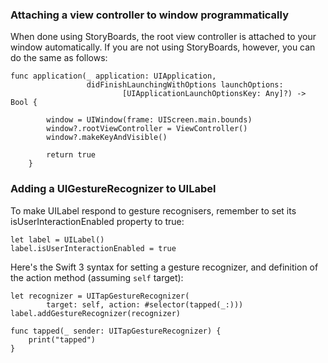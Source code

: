 ### Attaching a view controller to window programmatically

When done using StoryBoards, the root view controller is attached to your window automatically. If you are not using StoryBoards, however, you can do the same as follows:

```
func application(_ application: UIApplication,
                 didFinishLaunchingWithOptions launchOptions:
                         [UIApplicationLaunchOptionsKey: Any]?) -> Bool {

        window = UIWindow(frame: UIScreen.main.bounds)
        window?.rootViewController = ViewController()
        window?.makeKeyAndVisible()

        return true
    }
```

### Adding a UIGestureRecognizer to UILabel

To make UILabel respond to gesture recognisers, remember to set its isUserInteractionEnabled property to true:

```
let label = UILabel()
label.isUserInteractionEnabled = true
```

Here's the Swift 3 syntax for setting a gesture recognizer, and definition of the action method (assuming <code>self</code> target):

```
let recognizer = UITapGestureRecognizer(
        target: self, action: #selector(tapped(_:)))
label.addGestureRecognizer(recognizer)

func tapped(_ sender: UITapGestureRecognizer) {
    print("tapped")
}
```
